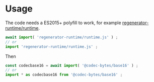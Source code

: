# Usage

The code needs a ES2015+ polyfill to work, for example
[regenerator-runtime/runtime](https://babeljs.io/docs/usage/polyfill).
```js
await import( 'regenerator-runtime/runtime.js' ) ;
// or
import 'regenerator-runtime/runtime.js' ;
```

Then
```js
const codecbase16 = await import( '@codec-bytes/base16' ) ;
// or
import * as codecbase16 from '@codec-bytes/base16' ;
```
